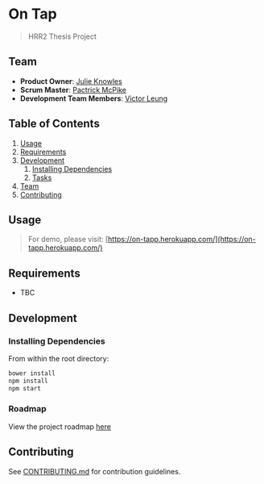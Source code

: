 # On Tap

> HRR2 Thesis Project

## Team

  - __Product Owner__: [Julie Knowles](https://github.com/JulieMarie)
  - __Scrum Master__: [Pactrick McPike](https://github.com/mcpike)
  - __Development Team Members__: [Victor Leung](https://github.com/victorleungtw)

## Table of Contents

1. [Usage](#Usage)
1. [Requirements](#requirements)
1. [Development](#development)
    1. [Installing Dependencies](#installing-dependencies)
    1. [Tasks](#tasks)
1. [Team](#team)
1. [Contributing](#contributing)

## Usage

> For demo, please visit: [https://on-tapp.herokuapp.com/](https://on-tapp.herokuapp.com/)

## Requirements

- TBC

## Development

### Installing Dependencies

From within the root directory:

```sh
bower install
npm install
npm start
```

### Roadmap

View the project roadmap [here](https://github.com/green-brass-doberman/on-tapp/issues)


## Contributing

See [CONTRIBUTING.md](CONTRIBUTING.md) for contribution guidelines.
